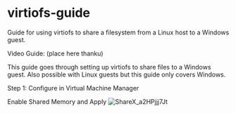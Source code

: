 # virtiofs-guide
Guide for using virtiofs to share a filesystem from a Linux host to a Windows guest.

Video Guide: (place here thanku)

This guide goes through setting up virtiofs to share files to a Windows guest. Also possible with Linux guests but this guide only covers Windows.

Step 1: Configure in Virtual Machine Manager

Enable Shared Memory and Apply
![ShareX_a2HPjjj7Jt](https://user-images.githubusercontent.com/76752846/192163739-b2e59ff2-03d0-4346-8d01-9d5180ce957f.png)
